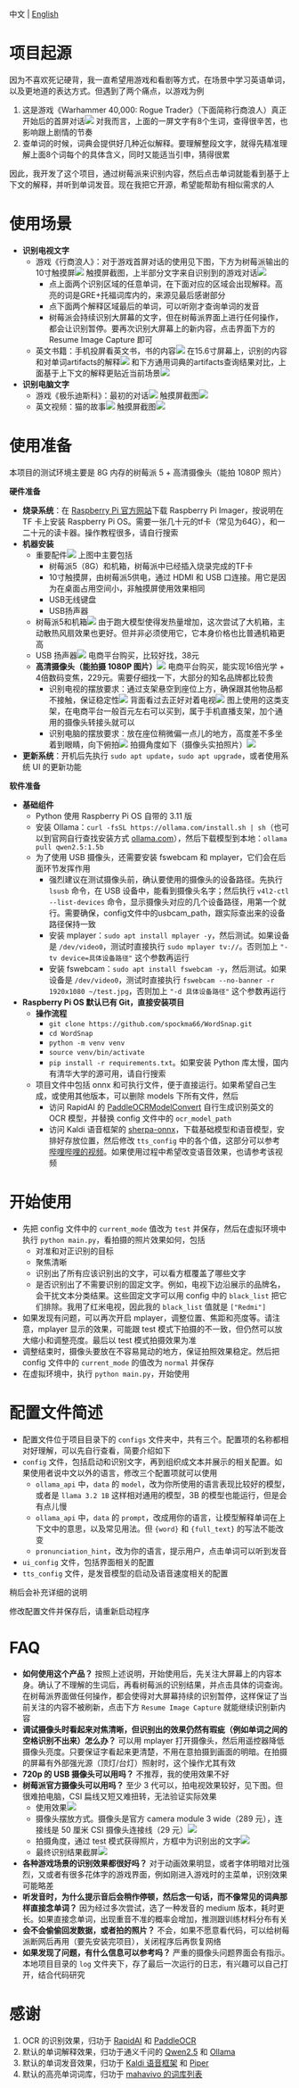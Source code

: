 中文 | [English](README_en.md)

# 项目起源

因为不喜欢死记硬背，我一直希望用游戏和看剧等方式，在场景中学习英语单词，以及更地道的表达方式。但遇到了两个痛点，以游戏为例

1. 这是游戏《Warhammer 40,000: Rogue Trader》（下面简称行商浪人）真正开始后的首屏对话![](https://i.imgur.com/i6tD7Be.jpeg) 对我而言，上面的一屏文字有8个生词，查得很辛苦，也影响跟上剧情的节奏
2. 查单词的时候，词典会提供好几种近似解释。要理解整段文字，就得先精准理解上面8个词每个的具体含义，同时又能适当引申，猜得很累

因此，我开发了这个项目，通过树莓派来识别内容，然后点击单词就能看到基于上下文的解释，并听到单词发音。现在我把它开源，希望能帮助有相似需求的人

# 使用场景

- **识别电视文字**
  - 游戏《行商浪人》：对于游戏首屏对话的使用见下图，下方为树莓派输出的10寸触摸屏![](https://i.imgur.com/81S39ES.jpeg) 触摸屏截图，上半部分文字来自识别到的游戏对话![](https://i.imgur.com/MPOc8bm.png)
    - 点上面两个识别区域的任意单词，在下面对应的区域会出现解释。高亮的词是GRE+托福词库内的，来源见最后感谢部分
    - 点下面两个解释区域最后的单词，可以听刚才查询单词的发音
    - 树莓派会持续识别大屏幕的文字，但在树莓派界面上进行任何操作，都会让识别暂停。要再次识别大屏幕上的新内容，点击界面下方的 Resume Image Capture 即可
  - 英文书籍：手机投屏看英文书，书的内容![](https://i.imgur.com/mYUI8Gb.jpeg) 在15.6寸屏幕上，识别的内容和对单词artifacts的解释![](https://i.imgur.com/RA9yzlB.png) 和下方通用词典的artifacts查询结果对比，上面基于上下文的解释更贴近当前场景![](https://i.imgur.com/hCDHpaK.jpeg)
- **识别电脑文字**
  - 游戏《极乐迪斯科》：最初的对话![](https://i.imgur.com/9MMxEZx.jpeg) 触摸屏截图![](https://i.imgur.com/XXm7Oy4.png)
  - 英文视频：猫的故事![](https://i.imgur.com/doCOuKV.jpeg) 触摸屏截图![](https://i.imgur.com/SEwyvSW.png)

# 使用准备

本项目的测试环境主要是 8G 内存的树莓派 5 + 高清摄像头（能拍 1080P 照片）

**硬件准备**

- **烧录系统**：在 [Raspberry Pi 官方网站](https://www.raspberrypi.com/software/)下载 Raspberry Pi Imager，按说明在 TF 卡上安装 Raspberry Pi OS。需要一张几十元的tf卡（常见为64G），和一二十元的读卡器。操作教程很多，请自行搜索
- **机器安装**
  - 重要配件![](https://i.imgur.com/QPyhtJv.jpeg) 上图中主要包括
    - 树莓派5（8G）和机箱，树莓派中已经插入烧录完成的TF卡
    - 10寸触摸屏，由树莓派5供电，通过 HDMI 和 USB 口连接。用它是因为在桌面占用空间小，非触摸屏使用效果相同
    - USB无线键盘
    - USB扬声器
  - 树莓派5和机箱![](https://i.imgur.com/NnXSktl.jpeg) 由于跑大模型使得发热量增加，这次尝试了大机箱，主动散热风扇效果也更好。但并非必须使用它，它本身价格也比普通机箱更高
  - USB 扬声器![](https://i.imgur.com/Rpzwd4P.jpeg) 电商平台购买，比较好找，38元
  - **高清摄像头（能拍摄 1080P 图片）**![](https://i.imgur.com/1YgFmmX.jpeg) 电商平台购买，能实现16倍光学 + 4倍数码变焦，229元。需要仔细找一下，大部分的知名品牌都比较贵
    - 识别电视的摆放要求：通过支架悬空到座位上方，确保跟其他物品都不接触，保证稳定性![](https://i.imgur.com/VMwvuqJ.jpeg) 背面看过去正好对着电视![](https://i.imgur.com/502fZlb.jpeg) 图上使用的这类支架，在电商平台一般百元左右可以买到，属于手机直播支架，加个通用的摄像头转接头就可以
    - 识别电脑的摆放要求：放在座位稍微偏一点儿的地方，高度差不多坐着到眼睛，向下俯拍![](https://i.imgur.com/SOyKlQy.jpeg) 拍摄角度如下（摄像头实拍照片）![](https://i.imgur.com/6ERlHdj.jpeg) 
- **更新系统**：开机后先执行 `sudo apt update`，`sudo apt upgrade`，或者使用系统 UI 的更新功能

**软件准备**

- **基础组件**
  - Python 使用 Raspberry Pi OS 自带的 3.11 版
  - 安装 Ollama：`curl -fsSL https://ollama.com/install.sh | sh`（也可以到官网自行查找安装方式 [ollama.com](https://ollama.com)），然后下载模型到本地：`ollama pull qwen2.5:1.5b`
  - 为了使用 USB 摄像头，还需要安装 fswebcam 和 mplayer，它们会在后面环节发挥作用
    - 强烈建议在测试摄像头前，确认要使用的摄像头的设备路径。先执行 `lsusb` 命令，在 USB 设备中，能看到摄像头名字；然后执行 `v4l2-ctl --list-devices` 命令，显示摄像头对应的几个设备路径，用第一个就行。需要确保，config文件中的usbcam_path，跟实际查出来的设备路径保持一致
    - 安装 mplayer：`sudo apt install mplayer -y`，然后测试。如果设备是 `/dev/video0`，测试时直接执行 `sudo mplayer tv://`。否则加上 `"-tv device=具体设备路径"` 这个参数再运行
    - 安装 fswebcam：`sudo apt install fswebcam -y`，然后测试。如果设备是 `/dev/video0`，测试时直接执行 `fswebcam --no-banner -r 1920x1080 ~/test.jpg`，否则加上 `"-d 具体设备路径"` 这个参数再运行
- **Raspberry Pi OS 默认已有 Git，直接安装项目**
  - **操作流程**
    - `git clone https://github.com/spockma66/WordSnap.git`
    - `cd WordSnap`
    - `python -m venv venv`
    - `source venv/bin/activate`
    - `pip install -r requirements.txt`。如果安装 Python 库太慢，国内有清华大学的源可用，请自行搜索
  - 项目文件中包括 onnx 和可执行文件，便于直接运行。如果希望自己生成，或使用其他版本，可以删除 models 下所有文件，然后
    - 访问 RapidAI 的 [PaddleOCRModelConvert](https://github.com/RapidAI/PaddleOCRModelConvert) 自行生成识别英文的 OCR 模型，并替换 config 文件中的 `ocr_model_path`
    - 访问 Kaldi 语音框架的 [sherpa-onnx](https://github.com/k2-fsa/sherpa-onnx)，下载基础模型和语音模型，安排好存放位置，然后修改 `tts_config` 中的各个值，这部分可以参考 [哔哩哔哩的视频](https://www.bilibili.com/video/BV1tu4y1H7jD/)。如果使用过程中希望改变语音效果，也请参考该视频

# 开始使用

- 先把 config 文件中的 `current_mode` 值改为 `test` 并保存，然后在虚拟环境中执行 `python main.py`，看拍摄的照片效果如何，包括
  - 对准和对正识别的目标
  - 聚焦清晰
  - 识别出了所有应该识别出的文字，可以看方框覆盖了哪些文字
  - 是否识别出了不需要识别的固定文字。例如，电视下边沿展示的品牌名，会干扰文本分类结果。这些固定文字可以用 config 中的 `black_list` 把它们排除。我用了红米电视，因此我的 `black_list` 值就是 `["Redmi"]`
- 如果发现有问题，可以再次开启 mplayer，调整位置、焦距和亮度等。请注意，mplayer 显示的效果，可能跟 test 模式下拍摄的不一致，但仍然可以放大缩小和调整亮度。最后以 test 模式拍摄效果为准
- 调整结束时，摄像头要放在不容易晃动的地方，保证拍照效果稳定。然后把 config 文件中的 `current_mode` 的值改为 `normal` 并保存
- 在虚拟环境中，执行 `python main.py`，开始使用

# 配置文件简述

- 配置文件位于项目目录下的 `configs` 文件夹中，共有三个。配置项的名称都相对好理解，可以先自行查看，简要介绍如下
- `config` 文件，包括启动和识别文字，再到组织成文本并展示的相关配置。如果使用者说中文以外的语言，修改三个配置项就可以使用
  - `ollama_api` 中，`data` 的 `model`，改为你所使用的语言表现比较好的模型，或者是 `llama 3.2 1B` 这样相对通用的模型，3B 的模型也能运行，但是会有点儿慢
  - `ollama_api` 中，`data` 的 `prompt`，改成用你的语言，让模型解释单词在上下文中的意思，以及常见用法。但 `{word}` 和 `{full_text}` 的写法不能改变
  - `pronunciation_hint`，改为你的语言，提示用户，点击单词可以听到发音
- `ui_config` 文件，包括界面相关的配置
- `tts_config` 文件，是发音模型的启动及语音速度相关的配置

稍后会补充详细的说明

修改配置文件并保存后，请重新启动程序

# FAQ

- **如何使用这个产品？** 按照上述说明，开始使用后，先关注大屏幕上的内容本身。确认了不理解的生词后，再看树莓派的识别结果，并点击具体的词查询。在树莓派界面做任何操作，都会使得对大屏幕持续的识别暂停，这样保证了当前关注的内容不被刷新，点击下方 `Resume Image Capture` 就能继续识别新内容
- **调试摄像头时看起来对焦清晰，但识别出的效果仍然有瑕疵（例如单词之间的空格识别不出来）怎么办？** 可以用 mplayer 打开摄像头，然后用遥控器降低摄像头亮度。只要保证字看起来更清楚，不用在意拍摄到画面的明暗。在拍摄的屏幕有外部强光源（顶灯/台灯）照射时，这个操作尤其有效
- **720p 的 USB 摄像头可以用吗？** 不推荐，我的使用效果不好
- **树莓派官方摄像头可以用吗？** 至少 3 代可以，拍电视效果较好，见下图。但很难拍电脑，CSI 扁线又短又难扭转，无法验证实际效果
  - 使用效果![](https://i.imgur.com/NyJowsO.jpeg) 
  - 摄像头摆放方式。摄像头是官方 camera module 3 wide（289 元），连接线是 50 厘米 CSI 摄像头连接线（29 元）![](https://i.imgur.com/jNvWZHi.jpeg) 
  - 拍摄角度，通过 test 模式获得照片，方框中为识别出的文字![](https://i.imgur.com/fmgV7lQ.png) 
  - 最终识别结果截屏![](https://i.imgur.com/k3s16PI.png) 
- **各种游戏场景的识别效果都很好吗？** 对于动画效果明显，或者字体明暗对比强烈，又或者有很多花体字的游戏界面，例如刚进入游戏时的主菜单，识别效果可能略差
- **听发音时，为什么提示音后会稍作停顿，然后念一句话，而不像常见的词典那样直接念单词？** 因为经过多次尝试，选了一种发音的 medium 版本，耗时更长。如果直接念单词，出现重音不准的概率会增加，推测跟训练材料分布有关
- **会不会偷偷回发数据，或者拍的照片？** 不会，如果不愿意看代码，可以给树莓派断网后再用（要先安装完项目），关闭程序后再恢复网络
- **如果发现了问题，有什么信息可以参考吗？** 严重的摄像头问题界面会有指示。本地项目目录的 `log` 文件夹下，存了最后一次运行的日志，有兴趣可以自己打开，结合代码研究

# 感谢

1. OCR 的识别效果，归功于 [RapidAI](https://github.com/RapidAI/) 和 [PaddleOCR](https://github.com/PaddlePaddle/PaddleOCR)
2. 默认的单词解释效果，归功于通义千问的 [Qwen2.5](https://github.com/QwenLM/Qwen2.5) 和 [Ollama](https://ollama.com/)
3. 默认的单词发音效果，归功于 [Kaldi 语音框架](https://github.com/k2-fsa/sherpa-onnx) 和 [Piper](https://github.com/rhasspy/piper)
4. 默认的高亮单词词库，归功于 [mahavivo 的词库列表](https://github.com/mahavivo/vocabulary/tree/master/vocabulary)


